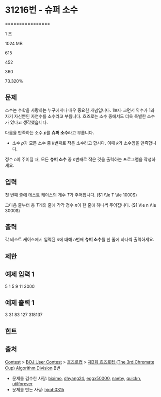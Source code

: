 # 31216번 - 슈퍼 소수


================

1 초

1024 MB

615

452

360

73.320%

문제
--

소수는 수학을 사랑하는 누구에게나 매우 중요한 개념입니다. $1$보다 크면서 약수가 $1$과 자기 자신뿐인 자연수를 소수라고 부릅니다. 흐즈로는 소수 중에서도 더욱 특별한 소수가 있다고 생각했습니다.

다음을 만족하는 소수 $p$를 **슈퍼 소수**라고 부릅니다.

*   소수 $p$가 모든 소수 중 $k$번째로 작은 소수라고 합시다. 이때 $k$가 소수임을 만족합니다.

정수 $n$이 주어질 때, 모든 **슈퍼 소수** 중 $n$번째로 작은 것을 출력하는 프로그램을 작성하세요.

입력
--

첫 번째 줄에 테스트 케이스의 개수 $T$가 주어집니다. ($1 \\le T \\le 1000$)

그다음 줄부터 총 $T$개의 줄에 각각 정수 $n$이 한 줄에 하나씩 주어집니다. ($1 \\le n \\le 3000$)

출력
--

각 테스트 케이스에서 입력된 $n$에 대해 $n$번째 **슈퍼 소수**를 한 줄에 하나씩 출력하세요.

제한
--

예제 입력 1
-------

5
1
5
9
11
3000

예제 출력 1
-------

3
31
83
127
318137

힌트
--

출처
--

[Contest](/category/45) > [BOJ User Contest](/category/984) > [흐즈로컵](/category/829) > [제3회 흐즈로컵 (The 3rd Chromate Cup) Algorithm Division](/category/detail/4114) B번

*   문제를 검수한 사람: [biximo](/user/biximo), [dhyang24](/user/dhyang24), [eggx50000](/user/eggx50000), [naeby](/user/naeby), [quickn](/user/quickn), [utilforever](/user/utilforever)
*   문제를 만든 사람: [hjroh0315](/user/hjroh0315)